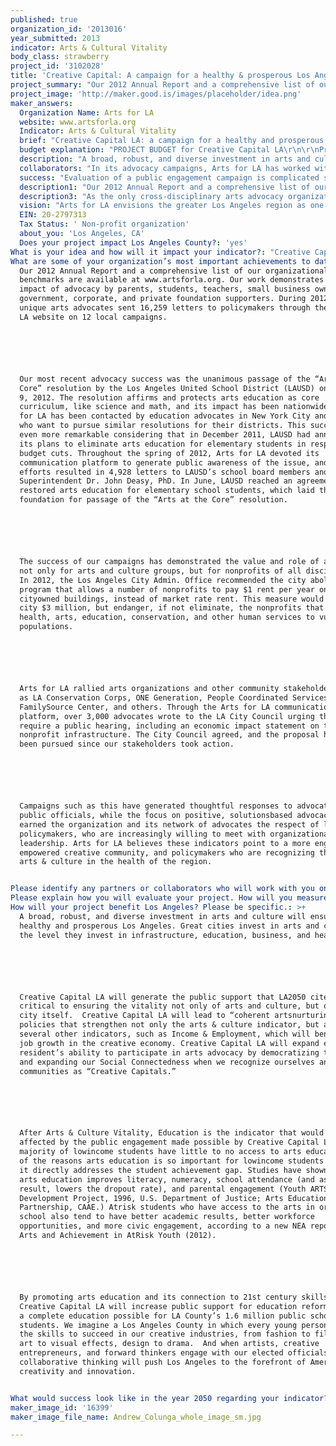 ```yaml
---
published: true
organization_id: '2013016'
year_submitted: 2013
indicator: Arts & Cultural Vitality
body_class: strawberry
project_id: '3102028'
title: 'Creative Capital: A campaign for a healthy & prosperous Los Angeles'
project_summary: "Our 2012 Annual Report and a comprehensive list of our organizational benchmarks are available at www.artsforla.org. Our work demonstrates the impact of advocacy by parents, students, teachers, small business owners, and government, corporate, and private foundation supporters. During 2012, 4,538 unique arts advocates sent 16,259 letters to policymakers through the Arts for LA website on 12 local campaigns. \r\n\r\nOur most recent advocacy success was the unanimous passage of the “Arts at the Core” resolution by the Los Angeles United School District (LAUSD) on October 9, 2012. The resolution affirms and protects arts education as core curriculum, like science and math, and its impact has been nationwide. Arts for LA has been contacted by education advocates in New York City and Chicago who want to pursue similar resolutions for their districts. This success is even more remarkable considering that in December 2011, LAUSD had announced its plans to eliminate arts education for elementary students in response to budget cuts. Throughout the spring of 2012, Arts for LA devoted its communication platform to generate public awareness of the issue, and our efforts resulted in 4,928 letters to LAUSD’s school board members and Superintendent Dr. John Deasy, PhD. In June, LAUSD reached an agreement that restored arts education for elementary school students, which laid the foundation for passage of the “Arts at the Core” resolution.\r\n\r\nThe success of our campaigns has demonstrated the value and role of advocacy, not only for arts and culture groups, but for nonprofits of all disciplines. In 2012, the Los Angeles City Admin. Office recommended the city abolish a program that allows a number of nonprofits to pay $1 rent per year on city-owned buildings, instead of market rate rent. This measure would save the city $3 million, but endanger, if not eliminate, the nonprofits that provide health, arts, education, conservation, and other human services to vulnerable populations. \r\n\r\nArts for LA rallied arts organizations and other community stakeholders such as LA Conservation Corps, ONE Generation, People Coordinated Services, West LA FamilySource Center, and others. Through the Arts for LA communications platform, over 3,000 advocates wrote to the LA City Council urging them to require a public hearing, including an economic impact statement on the nonprofit infrastructure. The City Council agreed, and the proposal has not been pursued since our stakeholders took action.\r\n\r\nCampaigns such as this have generated thoughtful responses to advocates from public officials, while the focus on positive, solutions-based advocacy has earned the organization and its network of advocates the respect of local policymakers, who are increasingly willing to meet with organizational leadership. Arts for LA believes these indicators point to a more engaged and empowered creative community, and policymakers who are recognizing the role of arts & culture in the health of the region.\r\n"
project_image: 'http://maker.good.is/images/placeholder/idea.png'
maker_answers:
  Organization Name: Arts for LA
  website: www.artsforla.org
  Indicator: Arts & Cultural Vitality
  brief: "Creative Capital LA: a campaign for a healthy and prosperous Los Angeles County.\r\n\r\nCreative Capital LA is a public campaign to leverage the public investment in arts and culture to produce a successful and thriving Los Angeles County. With more and more research (LA2050, Otis Report, LA Stage Alliance’s Arts Census) showing that a robust arts & culture core reaps advances in education, business, and civic life, we are committed to supporting a future in which arts & culture are an essential part of the solution to building America’s Creative Capital – this year, and every year, to 2050 and beyond.\r\n\r\nLos Angeles has long been a beacon for big thinkers, dreamers, and innovators.  We are the home of the second largest community of artists in the United States, the center of the film and music industries, the home for 5,000 fashion firms, and the epicenter of a creative movement building “Silicon Beach” alongside a vibrant core of creative small businesses. Now, all of us—educators, artists, lawmakers, business owners, creative workers, and arts lovers can unite under a single banner tailored for our individual neighborhood, community, or city, one that pulls us all together to complete the unique mosaic of creativity that is Los Angeles County.\r\n\r\nTo launch Creative Capital LA, Arts for LA proposes a public engagement campaign to identify and celebrate the ways “Creative Capital” defines Los Angeles County. For the campaign, Creative Capital can be understood as a noun: a person, place, or thing.\r\n\r\n•\tCREATIVE CAPITAL is a person who creates or innovates.\r\n\r\n•\tCREATIVE CAPITAL is a place that nurtures creativity, fosters innovation, and embraces the imagination.\r\n\r\n•\tCREATIVE CAPITAL is a thing that enables creation or innovation (technology, infrastructure, materials like paint or musical instruments, public policies).\r\n\r\n\r\nCreative Capital LA will provide online tools and materials for individuals and groups to actively engage with each other, with their own communities, and with the 10 million residents of Los Angeles County. \r\n\r\n\r\nWe will ask people to submit images (or videos) of people, places, and things with one of three captions: “I Am Creative Capital”; “We Are Creative Capital”; and “Los Angeles is Creative Capital.” The range of possible images will reflect the diversity and creativity of Los Angeles: a child learning to play a violin, a class of middle school students working on a mural at their school, church choirs, dance groups, an architect in front of Disney Hall, book festivals, film crews, a fashion show by emerging designers, and so on.\r\n\r\n\r\nThe collection of images will translate the concept of “Creative Capital” into a visual representation that will instill pride, inspiration, and social connection among those who call Los Angeles County home. \r\n\r\n\r\nThe impact of this campaign on the indicator of Arts & Culture Vitality will be both personal and collective. Those who participate in Creative Capital LA will be engaged to express their commitment to and participation in arts and culture, and those who view these expressions will, in turn, be inspired and possibly motivated to engage themselves in the arts. Collectively, Los Angeles will generate an atmosphere to strengthen our arts & culture ecology and will signal to the rest of the country, and the world, how an abundance of creativity and innovation can produce a successful and thriving city.\r\n"
  budget explanation: "PROJECT BUDGET for Creative Capital LA\r\n\r\nProject Manager (contract hire)\r\n\t8 months (400 hours @ $50 an hour)\t \t$ 20,000\r\n\r\nCommunications Manager\t(on staff)\t\t\r\n   8 months salary \t\t\t\t\t$ 26,800\r\n   8 months benefits (25%) \t\t\t$   6,700\r\n\r\nWebsite & App Programmer (contract hire)\r\n\t300 hours @ $120 per hour\t\t\t$ 36,000\r\n\r\nGraphic Designer (contract hire)\t\t\t$   7,500\r\n\t(logo, web, app, materials)\r\n\r\nSupplies for Public Events & Promotion\t $   3,000\r\n\r\n\t\t\t\t\t\t           TOTAL\t$100,000\r\n\r\n\r\nArts for LA’s previous funders have included City of Los Angeles Department of Cultural Affairs, Los Angeles County Arts Commission, California Arts Council, National Endowments for the Arts, the James Irvine Foundation, the William and Flora Hewlett Foundation, the Rosenthal Family Foundation, the Ralph M. Parsons Foundation, the Weingart Foundation, and the Boeing Company. The operating budget for FY2012/13 is $389,000.\r\n"
  description: "A broad, robust, and diverse investment in arts and culture will ensure a healthy and prosperous Los Angeles. Great cities invest in arts and culture to the level they invest in infrastructure, education, business, and health. \r\n\r\nCreative Capital LA will generate the public support that LA2050 cites as critical to ensuring the vitality not only of arts and culture, but of the city itself.  Creative Capital LA will lead to “coherent arts-nurturing” policies that strengthen not only the arts & culture indicator, but also several other indicators, such as Income & Employment, which will benefit from job growth in the creative economy. Creative Capital LA will expand every resident’s ability to participate in arts advocacy by democratizing the tools and expanding our Social Connectedness when we recognize ourselves and our communities as “Creative Capitals.”\r\n\r\nAfter Arts & Culture Vitality, Education is the indicator that would be most affected by the public engagement made possible by Creative Capital LA. The majority of low-income students have little to no access to arts education. One of the reasons arts education is so important for low-income students is that it directly addresses the student achievement gap. Studies have shown that arts education improves literacy, numeracy, school attendance (and as a result, lowers the dropout rate), and parental engagement (Youth ARTS Development Project, 1996, U.S. Department of Justice; Arts Education Partnership, CAAE.) At-risk students who have access to the arts in or out of school also tend to have better academic results, better workforce opportunities, and more civic engagement, according to a new NEA report, The Arts and Achievement in At-Risk Youth (2012).\r\n\r\nBy promoting arts education and its connection to 21st century skills. Creative Capital LA will increase public support for education reform and make a complete education possible for LA County’s 1.6 million public school students. We imagine a Los Angeles County in which every young person develops the skills to succeed in our creative industries, from fashion to film, visual art to visual effects, design to drama.  And when artists, creative entrepreneurs, and forward thinkers engage with our elected officials, our collaborative thinking will push Los Angeles to the forefront of American creativity and innovation.\r\n"
  collaborators: "In its advocacy campaigns, Arts for LA has worked with:\r\n•\t24,000+ email subscribers spread across Los Angeles’ 88 municipalities and 81 school districts. \r\n•\t15 community teams in Burbank, Santa Monica, Culver City, Paramount, Montebello, Long Beach, Pasadena, Pomona, South Bay, Watts, Boyle Heights, Glendale, Cerritos, Norwalk-Mirada, and Whittier.\r\n•\tSince 2009, over 550 community members have participated in our free advocacy training. \r\n•\t125 organizational members, including cornerstone institutions like the LA Philharmonic and LACMA as well as smaller, community-based organizations such as Ignite Dance Workshops, Watts Village Theatre, and LA Jewish Symphony."
  success: "Evaluation of a public engagement campaign is complicated since a “win” is not as easily defined as the outcome of an election or ballot measure. Despite the intangible nature of public awareness, tangible outcomes can be measured over time.  \r\n\r\n\r\nParticipation in Creative Capital LA will be measured by:\r\n1)\t100,000 Creative Capital images \r\n2)\t10,000 Likes on Facebook\r\n3)\t1,000 news items, across all media\r\n\r\nDirect, successful outcomes of the Creative Capital LA campaign will be:\r\n1)\tgreater access to arts and cultural experiences\r\n2)\tincreased funding for arts and culture \r\n3)\tincreased jobs in the creative economy\r\n4)\ta majority of school districts offering arts education as part of a complete education.  \r\n\r\nAll of these outcomes can be measured by existing methods used by Arts for LA and other organizations (Otis, LA Stage Alliance, DCA, LACAC, NEA, etc.).\r\n"
  description1: "Our 2012 Annual Report and a comprehensive list of our organizational benchmarks are available at www.artsforla.org. Our work demonstrates the impact of advocacy by parents, students, teachers, small business owners, and government, corporate, and private foundation supporters. During 2012, 4,538 unique arts advocates sent 16,259 letters to policymakers through the Arts for LA website on 12 local campaigns. \r\n\r\nOur most recent advocacy success was the unanimous passage of the “Arts at the Core” resolution by the Los Angeles United School District (LAUSD) on October 9, 2012. The resolution affirms and protects arts education as core curriculum, like science and math, and its impact has been nationwide. Arts for LA has been contacted by education advocates in New York City and Chicago who want to pursue similar resolutions for their districts. This success is even more remarkable considering that in December 2011, LAUSD had announced its plans to eliminate arts education for elementary students in response to budget cuts. Throughout the spring of 2012, Arts for LA devoted its communication platform to generate public awareness of the issue, and our efforts resulted in 4,928 letters to LAUSD’s school board members and Superintendent Dr. John Deasy, PhD. In June, LAUSD reached an agreement that restored arts education for elementary school students, which laid the foundation for passage of the “Arts at the Core” resolution.\r\n\r\nThe success of our campaigns has demonstrated the value and role of advocacy, not only for arts and culture groups, but for nonprofits of all disciplines. In 2012, the Los Angeles City Admin. Office recommended the city abolish a program that allows a number of nonprofits to pay $1 rent per year on city-owned buildings, instead of market rate rent. This measure would save the city $3 million, but endanger, if not eliminate, the nonprofits that provide health, arts, education, conservation, and other human services to vulnerable populations. \r\n\r\nArts for LA rallied arts organizations and other community stakeholders such as LA Conservation Corps, ONE Generation, People Coordinated Services, West LA FamilySource Center, and others. Through the Arts for LA communications platform, over 3,000 advocates wrote to the LA City Council urging them to require a public hearing, including an economic impact statement on the nonprofit infrastructure. The City Council agreed, and the proposal has not been pursued since our stakeholders took action.\r\n\r\nCampaigns such as this have generated thoughtful responses to advocates from public officials, while the focus on positive, solutions-based advocacy has earned the organization and its network of advocates the respect of local policymakers, who are increasingly willing to meet with organizational leadership. Arts for LA believes these indicators point to a more engaged and empowered creative community, and policymakers who are recognizing the role of arts & culture in the health of the region.\r\n"
  description3: "As the only cross-disciplinary arts advocacy organization serving the diverse communities of Los Angeles County, Arts for LA does not have direct competition because of the nature of our work. Arts for LA serves the greater Los Angeles County region by advocating for policies and practices that support the arts and cultural community. We do not advocate for individuals or single nonprofits, and we do not engage in fundraising for other entities or organizations. Our work is focused on communities and groups of stakeholders. \r\n\r\nThere are other advocacy organizations with which Arts for LA collaborates, including two statewide organizations, Californians for the Arts (CFTA) and California Arts Advocates (CAA), and WESTAF (Western States Arts Federation). Other strategic partners have included California Association of Nonprofits, California Participation Project, Move LA, and Americans for the Arts in Washington, DC.\r\n\r\nDanielle Brazell, our executive director, is active and visible in the arts and culture community, locally, statewide, and nationally. She serves as vice chair of Californians for the Arts (CFTA), on the Arts for All Executive Committee, and represents Arts for LA on the Policy Committee of the California Alliance for Arts Education (CAAE).\r\n\r\nArts for LA’s operating philosophy is one of proactive advocacy, a strategy that is solution-focused, positive, and inclusive. Arts for LA seeks to create lasting and productive partnerships, not adversarial relationships. Fundamentally inclusive, Arts for LA recognizes that our subscribers and members are critical to every initiative, and seeks to involve them as partners whenever possible. The strategy behind proactive advocacy is to share the incredible power of arts and culture— its economic, educational, therapeutic, community-building power— with not only elected and appointed officials, but also the millions of people who don’t already consider themselves to be arts advocates.\r\n\r\nArts for LA’s online communication strategies have played such a key role in preserving and promoting the value of the arts in Southern California that we have earned a national reputation as a model for regional advocacy. Our work invigorates the regional, state and national field by demonstrating the impact of advocacy by parents, students, teachers, small business owners, and government, corporate, and private foundation supporters.\r\n"
  vision: "Arts for LA envisions the greater Los Angeles region as one in which government, education, business and residents value, support and fully integrate the arts—in all their diversity—into the fabric of civic life. Arts for LA affirms that the arts are critical to a healthy, prosperous society. Access to substantive arts and cultural experiences enriches the quality of life for both residents of and visitors to the greater Los Angeles region. \r\n\r\nIn 2050, all 81 school districts in Los Angeles County will offer a complete education – that includes arts education – to ensure our children develop into adults with excellent skills in communication, collaboration, and critical thinking. \r\n\r\nIn 2050, all 88 municipalities in Los Angeles County will hold policies that support the fastest growing sector of our economy by investing resources intelligently, fostering new business growth, and including arts and culture in community and governmental leadership.\r\n\r\nSuccess in 2050 will be shaped by these values:\r\n\r\n▪\tThe arts foster civic engagement, stimulate economic activity, and increase cultural empathy, and thus play a crucial role in sustaining thriving communities.\r\n\r\n▪\tEvery resident deserves access to a variety of arts and cultural experiences, both in the major arts institutions and in neighborhood cultural centers and programs.\r\n\r\n▪\tArts education is central to the development of all children and to ongoing creative engagement for people of all ages.\r\n\r\n▪\tArtists and arts organizations require a social environment that values and supports their contributions and encourages excellence.\r\n\r\n▪\tThe breadth, depth, and diversity of artistic and cultural life are critical measures of the vitality of Los Angeles.\r\n\r\nArt is universal, democratic, and nonpartisan. It has the power to unite people, to prompt discussion, to encourage critical thinking, and to remind us of what makes us human.  An engaged democracy shares these same goals, and democracy succeeds when everyone takes responsibility to be part of the solution.  We believe artists, arts and culture leaders, and arts audiences will be part of the solution to help Los Angeles prosper and thrive. \r\n"
  EIN: 20-2797313
  Tax Status: ' Non-profit organization'
  about_you: 'Los Angeles, CA'
  Does your project impact Los Angeles County?: 'yes'
What is your idea and how will it impact your indicator?: "Creative Capital LA: a campaign for a healthy and prosperous Los Angeles County.\n\n\n\n\n\nCreative Capital LA is a public campaign to leverage the public investment in arts and culture to produce a successful and thriving Los Angeles County. With more and more research (LA2050, Otis Report, LA Stage Alliance’s Arts Census) showing that a robust arts & culture core reaps advances in education, business, and civic life, we are committed to supporting a future in which arts & culture are an essential part of the solution to building America’s Creative Capital — this year, and every year, to 2050 and beyond.\n\n\n\n\n\nLos Angeles has long been a beacon for big thinkers, dreamers, and innovators.  We are the home of the second largest community of artists in the United States, the center of the film and music industries, the home for 5,000 fashion firms, and the epicenter of a creative movement building “Silicon Beach” alongside a vibrant core of creative small businesses. Now, all of us—educators, artists, lawmakers, business owners, creative workers, and arts lovers can unite under a single banner tailored for our individual neighborhood, community, or city, one that pulls us all together to complete the unique mosaic of creativity that is Los Angeles County.\n\n\n\n\n\nTo launch Creative Capital LA, Arts for LA proposes a public engagement campaign to identify and celebrate the ways “Creative Capital” defines Los Angeles County. For the campaign, Creative Capital can be understood as a noun: a person, place, or thing.\n\n\n\n\n\n*\tCREATIVE CAPITAL is a person who creates or innovates.\n\n\n\n\n\n*\tCREATIVE CAPITAL is a place that nurtures creativity, fosters innovation, and embraces the imagination.\n\n\n\n\n\n*\tCREATIVE CAPITAL is a thing that enables creation or innovation (technology, infrastructure, materials like paint or musical instruments, public policies).\n\n\n\n\n\n\n\n\nCreative Capital LA will provide online tools and materials for individuals and groups to actively engage with each other, with their own communities, and with the 10 million residents of Los Angeles County. \n\n\n\n\n\n\n\n\nWe will ask people to submit images (or videos) of people, places, and things with one of three captions: “I Am Creative Capital”; “We Are Creative Capital”; and “Los Angeles is Creative Capital.” The range of possible images will reflect the diversity and creativity of Los Angeles: a child learning to play a violin, a class of middle school students working on a mural at their school, church choirs, dance groups, an architect in front of Disney Hall, book festivals, film crews, a fashion show by emerging designers, and so on.\n\n\n\n\n\n\n\n\nThe collection of images will translate the concept of “Creative Capital” into a visual representation that will instill pride, inspiration, and social connection among those who call Los Angeles County home. \n\n\n\n\n\n\n\n\nThe impact of this campaign on the indicator of Arts & Culture Vitality will be both personal and collective. Those who participate in Creative Capital LA will be engaged to express their commitment to and participation in arts and culture, and those who view these expressions will, in turn, be inspired and possibly motivated to engage themselves in the arts. Collectively, Los Angeles will generate an atmosphere to strengthen our arts & culture ecology and will signal to the rest of the country, and the world, how an abundance of creativity and innovation can produce a successful and thriving city.\n\n\n"
What are some of your organization’s most important achievements to date?: >+
  Our 2012 Annual Report and a comprehensive list of our organizational
  benchmarks are available at www.artsforla.org. Our work demonstrates the
  impact of advocacy by parents, students, teachers, small business owners, and
  government, corporate, and private foundation supporters. During 2012, 4,538
  unique arts advocates sent 16,259 letters to policymakers through the Arts for
  LA website on 12 local campaigns. 






  Our most recent advocacy success was the unanimous passage of the “Arts at the
  Core” resolution by the Los Angeles United School District (LAUSD) on October
  9, 2012. The resolution affirms and protects arts education as core
  curriculum, like science and math, and its impact has been nationwide. Arts
  for LA has been contacted by education advocates in New York City and Chicago
  who want to pursue similar resolutions for their districts. This success is
  even more remarkable considering that in December 2011, LAUSD had announced
  its plans to eliminate arts education for elementary students in response to
  budget cuts. Throughout the spring of 2012, Arts for LA devoted its
  communication platform to generate public awareness of the issue, and our
  efforts resulted in 4,928 letters to LAUSD’s school board members and
  Superintendent Dr. John Deasy, PhD. In June, LAUSD reached an agreement that
  restored arts education for elementary school students, which laid the
  foundation for passage of the “Arts at the Core” resolution.






  The success of our campaigns has demonstrated the value and role of advocacy,
  not only for arts and culture groups, but for nonprofits of all disciplines.
  In 2012, the Los Angeles City Admin. Office recommended the city abolish a
  program that allows a number of nonprofits to pay $1 rent per year on
  cityowned buildings, instead of market rate rent. This measure would save the
  city $3 million, but endanger, if not eliminate, the nonprofits that provide
  health, arts, education, conservation, and other human services to vulnerable
  populations. 






  Arts for LA rallied arts organizations and other community stakeholders such
  as LA Conservation Corps, ONE Generation, People Coordinated Services, West LA
  FamilySource Center, and others. Through the Arts for LA communications
  platform, over 3,000 advocates wrote to the LA City Council urging them to
  require a public hearing, including an economic impact statement on the
  nonprofit infrastructure. The City Council agreed, and the proposal has not
  been pursued since our stakeholders took action.






  Campaigns such as this have generated thoughtful responses to advocates from
  public officials, while the focus on positive, solutionsbased advocacy has
  earned the organization and its network of advocates the respect of local
  policymakers, who are increasingly willing to meet with organizational
  leadership. Arts for LA believes these indicators point to a more engaged and
  empowered creative community, and policymakers who are recognizing the role of
  arts & culture in the health of the region.


Please identify any partners or collaborators who will work with you on this project.: "In its advocacy campaigns, Arts for LA has worked with:\n\n\n*\t24,000+ email subscribers spread across Los Angeles’ 88 municipalities and 81 school districts. \n\n\n*\t15 community teams in Burbank, Santa Monica, Culver City, Paramount, Montebello, Long Beach, Pasadena, Pomona, South Bay, Watts, Boyle Heights, Glendale, Cerritos, NorwalkMirada, and Whittier.\n\n\n*\tSince 2009, over 550 community members have participated in our free advocacy training. \n\n\n*\t125 organizational members, including cornerstone institutions like the LA Philharmonic and LACMA as well as smaller, communitybased organizations such as Ignite Dance Workshops, Watts Village Theatre, and LA Jewish Symphony."
Please explain how you will evaluate your project. How will you measure success?: "Evaluation of a public engagement campaign is complicated since a “win” is not as easily defined as the outcome of an election or ballot measure. Despite the intangible nature of public awareness, tangible outcomes can be measured over time.  \n\n\n\n\n\n\n\n\nParticipation in Creative Capital LA will be measured by:\n\n\n1)\t100,000 Creative Capital images \n\n\n2)\t10,000 Likes on Facebook\n\n\n3)\t1,000 news items, across all media\n\n\n\n\n\nDirect, successful outcomes of the Creative Capital LA campaign will be:\n\n\n1)\tgreater access to arts and cultural experiences\n\n\n2)\tincreased funding for arts and culture \n\n\n3)\tincreased jobs in the creative economy\n\n\n4)\ta majority of school districts offering arts education as part of a complete education.  \n\n\n\n\n\nAll of these outcomes can be measured by existing methods used by Arts for LA and other organizations (Otis, LA Stage Alliance, DCA, LACAC, NEA, etc.).\n\n\n"
How will your project benefit Los Angeles? Please be specific.: >+
  A broad, robust, and diverse investment in arts and culture will ensure a
  healthy and prosperous Los Angeles. Great cities invest in arts and culture to
  the level they invest in infrastructure, education, business, and health. 






  Creative Capital LA will generate the public support that LA2050 cites as
  critical to ensuring the vitality not only of arts and culture, but of the
  city itself.  Creative Capital LA will lead to “coherent artsnurturing”
  policies that strengthen not only the arts & culture indicator, but also
  several other indicators, such as Income & Employment, which will benefit from
  job growth in the creative economy. Creative Capital LA will expand every
  resident’s ability to participate in arts advocacy by democratizing the tools
  and expanding our Social Connectedness when we recognize ourselves and our
  communities as “Creative Capitals.”






  After Arts & Culture Vitality, Education is the indicator that would be most
  affected by the public engagement made possible by Creative Capital LA. The
  majority of lowincome students have little to no access to arts education. One
  of the reasons arts education is so important for lowincome students is that
  it directly addresses the student achievement gap. Studies have shown that
  arts education improves literacy, numeracy, school attendance (and as a
  result, lowers the dropout rate), and parental engagement (Youth ARTS
  Development Project, 1996, U.S. Department of Justice; Arts Education
  Partnership, CAAE.) Atrisk students who have access to the arts in or out of
  school also tend to have better academic results, better workforce
  opportunities, and more civic engagement, according to a new NEA report, The
  Arts and Achievement in AtRisk Youth (2012).






  By promoting arts education and its connection to 21st century skills.
  Creative Capital LA will increase public support for education reform and make
  a complete education possible for LA County’s 1.6 million public school
  students. We imagine a Los Angeles County in which every young person develops
  the skills to succeed in our creative industries, from fashion to film, visual
  art to visual effects, design to drama.  And when artists, creative
  entrepreneurs, and forward thinkers engage with our elected officials, our
  collaborative thinking will push Los Angeles to the forefront of American
  creativity and innovation.


What would success look like in the year 2050 regarding your indicator?: "Arts for LA envisions the greater Los Angeles region as one in which government, education, business and residents value, support and fully integrate the arts—in all their diversity—into the fabric of civic life. Arts for LA affirms that the arts are critical to a healthy, prosperous society. Access to substantive arts and cultural experiences enriches the quality of life for both residents of and visitors to the greater Los Angeles region. \n\n\n\n\n\nIn 2050, all 81 school districts in Los Angeles County will offer a complete education — that includes arts education — to ensure our children develop into adults with excellent skills in communication, collaboration, and critical thinking. \n\n\n\n\n\nIn 2050, all 88 municipalities in Los Angeles County will hold policies that support the fastest growing sector of our economy by investing resources intelligently, fostering new business growth, and including arts and culture in community and governmental leadership.\n\n\n\n\n\nSuccess in 2050 will be shaped by these values:\n\n\n\n\n\n*\tThe arts foster civic engagement, stimulate economic activity, and increase cultural empathy, and thus play a crucial role in sustaining thriving communities.\n\n\n\n\n\n*\tEvery resident deserves access to a variety of arts and cultural experiences, both in the major arts institutions and in neighborhood cultural centers and programs.\n\n\n\n\n\n*\tArts education is central to the development of all children and to ongoing creative engagement for people of all ages.\n\n\n\n\n\n*\tArtists and arts organizations require a social environment that values and supports their contributions and encourages excellence.\n\n\n\n\n\n*\tThe breadth, depth, and diversity of artistic and cultural life are critical measures of the vitality of Los Angeles.\n\n\n\n\n\nArt is universal, democratic, and nonpartisan. It has the power to unite people, to prompt discussion, to encourage critical thinking, and to remind us of what makes us human.  An engaged democracy shares these same goals, and democracy succeeds when everyone takes responsibility to be part of the solution.  We believe artists, arts and culture leaders, and arts audiences will be part of the solution to help Los Angeles prosper and thrive. \n\n\n"
maker_image_id: '16399'
maker_image_file_name: Andrew_Colunga_whole_image_sm.jpg

---
```

